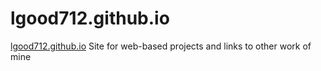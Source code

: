 # lgood712.github.io
[lgood712.github.io]( https://lgood712.github.io)
Site for web-based projects and links to other work of mine
